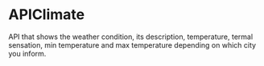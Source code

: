 # APIClimate
API that shows the weather condition, its description, temperature, termal sensation, min temperature and max temperature depending on which city you inform.
